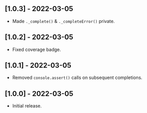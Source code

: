 ## [1.0.3] - 2022-03-05

- Made `._complete()` & `._completeError()` private.

## [1.0.2] - 2022-03-05

- Fixed coverage badge.

## [1.0.1] - 2022-03-05

- Removed `console.assert()` calls on subsequent completions.

## [1.0.0] - 2022-03-05

- Initial release.

